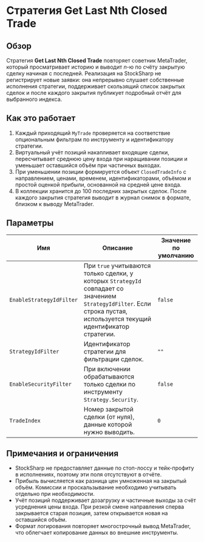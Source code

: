 # Стратегия Get Last Nth Closed Trade

## Обзор
Стратегия **Get Last Nth Closed Trade** повторяет советник MetaTrader, который просматривает историю и выводит _n_-ю по счёту закрытую сделку начиная с последней. Реализация на StockSharp не регистрирует новые заявки: она непрерывно слушает собственные исполнения стратегии, поддерживает скользящий список закрытых сделок и после каждого закрытия публикует подробный отчёт для выбранного индекса.

## Как это работает
1. Каждый приходящий `MyTrade` проверяется на соответствие опциональным фильтрам по инструменту и идентификатору стратегии.
2. Виртуальный учёт позиций накапливает входящие сделки, пересчитывает среднюю цену входа при наращивании позиции и уменьшает оставшийся объём при частичных выходах.
3. При уменьшении позиции формируется объект `ClosedTradeInfo` с направлением, ценами, временем, идентификаторами, объёмом и простой оценкой прибыли, основанной на средней цене входа.
4. В коллекции хранится до 100 последних закрытых сделок. После каждого закрытия стратегия выводит в журнал снимок в формате, близком к выводу MetaTrader.

## Параметры
| Имя | Описание | Значение по умолчанию |
| --- | --- | --- |
| `EnableStrategyIdFilter` | При `true` учитываются только сделки, у которых `StrategyId` совпадает со значением `StrategyIdFilter`. Если строка пустая, используется текущий идентификатор стратегии. | `false` |
| `StrategyIdFilter` | Идентификатор стратегии для фильтрации сделок. | `""` |
| `EnableSecurityFilter` | При включении обрабатываются только сделки по инструменту `Strategy.Security`. | `false` |
| `TradeIndex` | Номер закрытой сделки (от нуля), данные которой нужно выводить. | `0` |

## Примечания и ограничения
- StockSharp не предоставляет данные по стоп-лоссу и тейк-профиту в исполнениях, поэтому эти поля отсутствуют в отчёте.
- Прибыль вычисляется как разница цен умноженная на закрытый объём. Комиссии и проскальзывание необходимо учитывать отдельно при необходимости.
- Учёт позиций поддерживает дозагрузку и частичные выходы за счёт усреднения цены входа. При резкой смене направления сперва закрывается старая позиция, затем открывается новая на оставшийся объём.
- Формат логирования повторяет многострочный вывод MetaTrader, что облегчает копирование данных во внешние инструменты.
